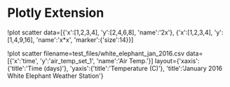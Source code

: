 # Plotly Extension


!plot scatter data=[{'x':[1,2,3,4], 'y':[2,4,6,8], 'name':'2x'},
                    {'x':[1,2,3,4], 'y':[1,4,9,16], 'name':'x*x', 'marker':{'size':14}}]

!plot scatter filename=test_files/white_elephant_jan_2016.csv
              data=[{'x':'time', 'y':'air_temp_set_1', 'name':'Air Temp.'}]
              layout={'xaxis':{'title':'Time (days)'},
                      'yaxis':{'title':'Temperature (C)'},
                      'title':'January 2016 White Elephant Weather Station'}
